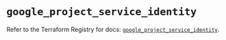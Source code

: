 # `google_project_service_identity`

Refer to the Terraform Registry for docs: [`google_project_service_identity`](https://registry.terraform.io/providers/hashicorp/google-beta/6.27.0/docs/resources/google_project_service_identity).
